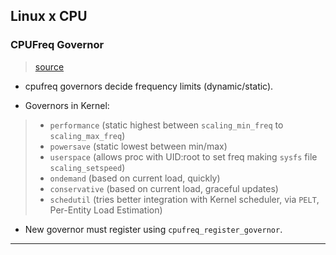 
## Linux x CPU

### CPUFreq Governor

> [source](https://www.kernel.org/doc/Documentation/cpu-freq/governors.txt)

* cpufreq governors decide frequency limits (dynamic/static).

* Governors in Kernel:

> * `performance` (static highest between `scaling_min_freq` to `scaling_max_freq`)
> * `powersave` (static lowest between min/max)
> * `userspace` (allows proc with UID:root to set freq making `sysfs` file `scaling_setspeed`)
> * `ondemand` (based on current load, quickly)
> * `conservative` (based on current load, graceful updates)
> * `schedutil` (tries better integration with Kernel scheduler, via `PELT`, Per-Entity Load Estimation)

* New governor must register using `cpufreq_register_governor`.

---
